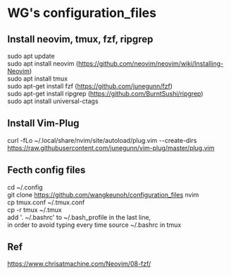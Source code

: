 # WG's configuration_files

## Install neovim, tmux, fzf, ripgrep
sudo apt update \
sudo apt install neovim (https://github.com/neovim/neovim/wiki/Installing-Neovim) \
sudo apt install tmux \
sudo apt-get install fzf (https://github.com/junegunn/fzf) \
sudo apt-get install ripgrep (https://github.com/BurntSushi/ripgrep) \
sudo apt install universal-ctags


## Install Vim-Plug 
curl -fLo ~/.local/share/nvim/site/autoload/plug.vim --create-dirs \
  https://raw.githubusercontent.com/junegunn/vim-plug/master/plug.vim


## Fecth config files
cd ~/.config \
git clone https://github.com/wangkeunoh/configuration_files nvim \
cp tmux.conf ~/.tmux.conf \
cp -r tmux ~/.tmux \
add '. ~/.bashrc' to ~/.bash_profile  in the last line, \
in order to avoid typing every time source ~/.bashrc in tmux  


## Ref
https://www.chrisatmachine.com/Neovim/08-fzf/

